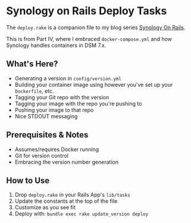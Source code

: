 # Synology on Rails Deploy Tasks
 
The `deploy.rake` is a companion file to my blog series [Synology On Rails](https://dwf.bigpencil.net/series/rails-docker-nas/).

This is from Part IV, where I embraced `docker-compose.yml` and how Synology handles containers in DSM 7.x.

## What's Here?

- Generating a version in `config/version.yml`
- Building your container image using however you've set up your `Dockerfile`, etc.
- Tagging your Git repo with the version
- Tagging your image with the repo you're pushing to
- Pushing your image to that repo
- Nice STDOUT messaging

## Prerequisites & Notes

- Assumes/requires Docker running
- Git for version control
- Embracing the version number generation

## How to Use

1. Drop `deploy.rake` in your Rails App's `lib/tasks`
2. Update the constants at the top of the file
3. Customize as you see fit
4. Deploy with: `bundle exec rake update_version deploy`